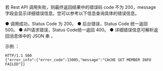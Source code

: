 若 Rest API 调用失败，则最终返回结果中的错误码 code 不为 200，message 字段会显示详细错误信息。您可以参考以下信息查询具体的错误信息。

● 调用成功，Status Code 为 200。
● 后台错误，Status Code 统一返回 500。
● API请求错误，Status Code统一返回 400。
● 详细错误信息可解析返回消息体中的 JSON 串 。

示例 ：

```
HTTP/1.1 500
{"error_info":{"error_code":13005,"message":"CACHE SET MEMBER INFO FAILED"}}
```
